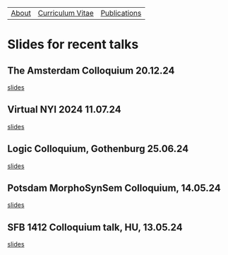 <table>
  <tbody>
    <tr>
      <td><a href="index">About</a></td>
      <td><a href="cv">Curriculum Vitae</a></td>
      <td><a href="papers">Publications</a></td>
    </tr>
    </tbody>
</table>


# Slides for recent talks

## The Amsterdam Colloquium 20.12.24

<p><a href="ac2024_slides.pdf" data-type="page" data-id="29">slides</a></p>

<p></p>
  
## Virtual NYI 2024 11.07.24

<p><a href="v-nyi.pdf" data-type="page" data-id="29">slides</a></p>


## Logic Colloquium, Gothenburg 25.06.24

<p><a href="lc2024.pdf" data-type="page" data-id="29">slides</a></p>


## Potsdam MorphoSynSem Colloquium, 14.05.24

<p><a href="potsdam_seminar.pdf" data-type="page" data-id="29">slides</a></p>


## SFB 1412 Colloquium talk, HU, 13.05.24

<p><a href="hu_sfb_colloq.pdf" data-type="page" data-id="29">slides</a></p>
